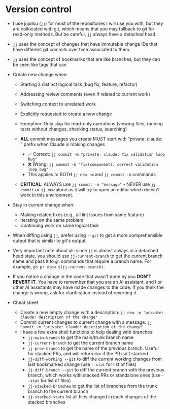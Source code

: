 
# Version control

* I use jujutsu (`jj`) for most of the repositories I will use you with, but they are collocated
  with git, which means that you may fallback to git for read-only methods. But be careful, `jj`
  always have a detached head.

* `jj` uses the concept of changes that have immutable change IDs that have different git commits
  over time associated to them.

* `jj` uses the concept of bookmarks that are like branches, but they can be seen like tags that can

* Create new change when:
  * Starting a distinct logical task (bug fix, feature, refactor)
  * Addressing review comments (even if related to current work)
  * Switching context to unrelated work  
  * Explicitly requested to create a new change
  * Exception: Only skip for read-only operations (viewing files, running tests without changes, checking status, searching)

  * **ALL** commit messages you create MUST start with "private: claude: " prefix when Claude is making changes
    * ✅ Correct: `jj commit -m "private: claude: fix validation loop bug"`
    * ❌ Wrong: `jj commit -m "fix(component): correct validation loop bug"`
    * This applies to BOTH `jj new -m` and `jj commit -m` commands

  * **CRITICAL**: ALWAYS use `jj commit -m "message"` - NEVER use `jj commit` or `jj new` alone as
    it will try to open an editor which doesn't work in this environment.

* Stay in current change when:
  * Making related fixes (e.g., all lint issues from same feature)
  * Iterating on the same problem
  * Continuing work on same logical task

* When diffing using `jj`, prefer using `--git` to get a more comprehensible output that is similar
  to git's output.

* Very important note about `gh`: since `jj` is almost always in a detached head state, you should
  use `jj-current-branch` to get the current branch name and pass it to `gh` commands that require a
  branch name. For example, `gh pr view $(jj-current-branch)`.

* If you notice a change in the code that wasn't done by you **DON'T REVERT IT**. You have to
  remember that you are an AI assistant, and I or other AI assistants may have made changes to the
  code. If you think the change is wrong, ask for clarification instead of reverting it.

* Cheat sheet
  * Create a new empty change with a description: `jj new -m "private: claude: description of the change"`
  * Commit current changes to current change with a message: `jj commit -m "private: claude: description of the change"`
  * I have a few extra shell functions to help dealing with branches:
    * `jj-main-branch` to get the main/trunk branch name
    * `jj-current-branch` to get the current branch name
    * `jj-prev-branch` to get the name of the previous branch. Useful for stacked PRs, and will return
      `dev` if the PR isn't stacked
    * `jj-diff-working --git` to diff the current working changes from last bookmarked
      change (use `--stat` for list of files)
    * `jj-diff-branch --git` to diff the current branch with the previous branch, which
      works with stacked PRs or standalone ones (use `--stat` for list of files)
    * `jj-stacked-branches` to get the list of branches from the trunk branch to the current branch
    * `jj-stacked-stats` list all files changed in each changes of the stacked branches
